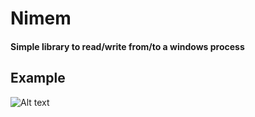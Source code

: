 # Nimem
#### Simple library to read/write from/to a windows process

## Example
![Alt text](https://s7.gifyu.com/images/tkwnvblAXx.gif)